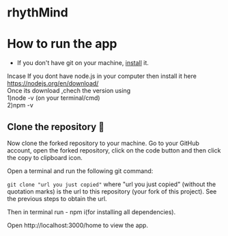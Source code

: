 # rhythMind

# How to run the app
- If you don't have git on your machine, [install](https://docs.github.com/en/github/getting-started-with-github/set-up-git) it.

Incase If you dont have node.js in your computer then install it here  https://nodejs.org/en/download/<br/>
Once its download ,chech the version using <br/>
1)node -v (on your terminal/cmd)<br/>
2)npm -v

## Clone the repository 🏁
Now clone the forked repository to your machine. Go to your GitHub account, open the forked repository, click on the code button and then click the copy to clipboard icon.

Open a terminal and run the following git command:

`git clone "url you just copied"`
where "url you just copied" (without the quotation marks) is the url to this repository (your fork of this project). See the previous steps to obtain the url.

Then in terminal run -
npm i(for installing all dependencies). <br/>

Open http://localhost:3000/home to view the app.
